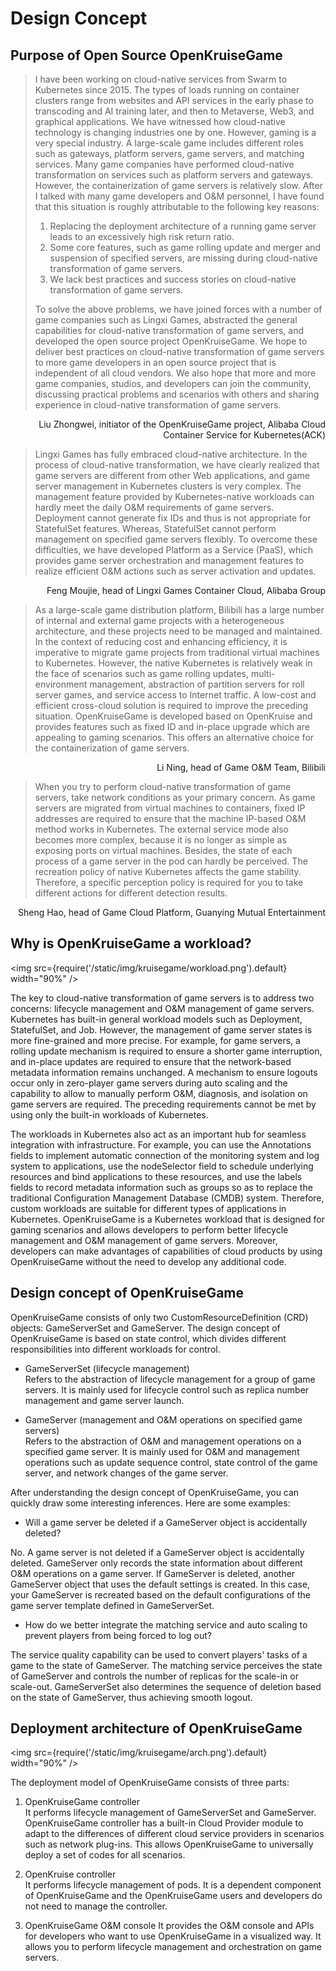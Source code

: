 # Design Concept
## Purpose of Open Source OpenKruiseGame

>I have been working on cloud-native services from Swarm to Kubernetes since 2015. The types of loads running on container clusters range from websites and API services in the early phase to transcoding and AI training later, and then to Metaverse, Web3, and graphical applications. We have witnessed how cloud-native technology is changing industries one by one. However, gaming is a very special industry. A large-scale game includes different roles such as gateways, platform servers, game servers, and matching services. Many game companies have performed cloud-native transformation on services such as platform servers and gateways. However, the containerization of game servers is relatively slow. After I talked with many game developers and O&M personnel, I have found that this situation is roughly attributable to the following key reasons:
>
>1. Replacing the deployment architecture of a running game server leads to an excessively high risk return ratio.
>2. Some core features, such as game rolling update and merger and suspension of specified servers, are missing during cloud-native transformation of game servers.
>3. We lack best practices and success stories on cloud-native transformation of game servers.
>
>To solve the above problems, we have joined forces with a number of game companies such as Lingxi Games, abstracted the general capabilities for cloud-native transformation of game servers, and developed the open source project OpenKruiseGame. We hope to deliver best practices on cloud-native transformation of game servers to more game developers in an open source project that is independent of all cloud vendors. We also hope that more and more game companies, studios, and developers can join the community, discussing practical problems and scenarios with others and sharing experience in cloud-native transformation of game servers.

<p align="right">Liu Zhongwei, initiator of the OpenKruiseGame project, Alibaba Cloud Container Service for Kubernetes(ACK)</p>

>Lingxi Games has fully embraced cloud-native architecture. In the process of cloud-native transformation, we have clearly realized that game servers are different from other Web applications, and game server management in Kubernetes clusters is very complex. The management feature provided by Kubernetes-native workloads can hardly meet the daily O&M requirements of game servers. Deployment cannot generate fix IDs and thus is not appropriate for StatefulSet features. Whereas, StatefulSet cannot perform management on specified game servers flexibly. To overcome these difficulties, we have developed Platform as a Service (PaaS), which provides game server orchestration and management features to realize efficient O&M actions such as server activation and updates.

<p align="right">  Feng Moujie, head of Lingxi Games Container Cloud, Alibaba Group</p>

>As a large-scale game distribution platform, Bilibili has a large number of internal and external game projects with a heterogeneous architecture, and these projects need to be managed and maintained. In the context of reducing cost and enhancing efficiency, it is imperative to migrate game projects from traditional virtual machines to Kubernetes. However, the native Kubernetes is relatively weak in the face of scenarios such as game rolling updates, multi-environment management, abstraction of partition servers for roll server games, and service access to Internet traffic. A low-cost and efficient cross-cloud solution is required to improve the preceding situation. OpenKruiseGame is developed based on OpenKruise and provides features such as fixed ID and in-place upgrade which are appealing to gaming scenarios. This offers an alternative choice for the containerization of game servers.

<p align="right">	Li Ning, head of Game O&amp;M Team, Bilibili</p>


>When you try to perform cloud-native transformation of game servers, take network conditions as your primary concern. As game servers are migrated from virtual machines to containers, fixed IP addresses are required to ensure that the machine IP-based O&M method works in Kubernetes. The external service mode also becomes more complex, because it is no longer as simple as exposing ports on virtual machines. Besides, the state of each process of a game server in the pod can hardly be perceived. The recreation policy of native Kubernetes affects the game stability. Therefore, a specific perception policy is required for you to take different actions for different detection results.

<p align="right">	Sheng Hao, head of Game Cloud Platform, Guanying Mutual Entertainment</p>

## Why is OpenKruiseGame a workload?


<img src={require('/static/img/kruisegame/workload.png').default} width="90%" />


The key to cloud-native transformation of game servers is to address two concerns: lifecycle management and O&M management of game servers. Kubernetes has built-in general workload models such as Deployment, StatefulSet, and Job. However, the management of game server states is more fine-grained and more precise. For example, for game servers, a rolling update mechanism is required to ensure a shorter game interruption, and in-place updates are required to ensure that the network-based metadata information remains unchanged. A mechanism to ensure logouts occur only in zero-player game servers during auto scaling and the capability to allow to manually perform O&M, diagnosis, and isolation on game servers are required. The preceding requirements cannot be met by using only the built-in workloads of Kubernetes.

The workloads in Kubernetes also act as an important hub for seamless integration with infrastructure. For example, you can use the Annotations fields to implement automatic connection of the monitoring system and log system to applications, use the nodeSelector field to schedule underlying resources and bind applications to these resources, and use the labels fields to record metadata information such as groups so as to replace the traditional Configuration Management Database (CMDB) system. Therefore, custom workloads are suitable for different types of applications in Kubernetes. OpenKruiseGame is a Kubernetes workload that is designed for gaming scenarios and allows developers to perform better lifecycle management and O&M management of game servers. Moreover, developers can make advantages of capabilities of cloud products by using OpenKruiseGame without the need to develop any additional code.

## Design concept of OpenKruiseGame

OpenKruiseGame consists of only two CustomResourceDefinition (CRD) objects: GameServerSet and GameServer. The design concept of OpenKruiseGame is based on state control, which divides different responsibilities into different workloads for control.

* GameServerSet (lifecycle management)      
  Refers to the abstraction of lifecycle management for a group of game servers. It is mainly used for lifecycle control such as replica number management and game server launch.

* GameServer (management and O&M operations on specified game servers)      
  Refers to the abstraction of O&M and management operations on a specified game server. It is mainly used for O&M and management operations such as update sequence control, state control of the game server, and network changes of the game server.

After understanding the design concept of OpenKruiseGame, you can quickly draw some interesting inferences. Here are some examples:

* Will a game server be deleted if a GameServer object is accidentally deleted?

No. A game server is not deleted if a GameServer object is accidentally deleted. GameServer only records the state information about different O&M operations on a game server. If GameServer is deleted, another GameServer object that uses the default settings is created. In this case, your GameServer is recreated based on the default configurations of the game server template defined in GameServerSet.

* How do we better integrate the matching service and auto scaling to prevent players from being forced to log out?

The service quality capability can be used to convert players' tasks of a game to the state of GameServer. The matching service perceives the state of GameServer and controls the number of replicas for the scale-in or scale-out. GameServerSet also determines the sequence of deletion based on the state of GameServer, thus achieving smooth logout.

## Deployment architecture of OpenKruiseGame

<img src={require('/static/img/kruisegame/arch.png').default} width="90%" />

The deployment model of OpenKruiseGame consists of three parts:

1. OpenKruiseGame controller      
   It performs lifecycle management of GameServerSet and GameServer. OpenKruiseGame controller has a built-in Cloud Provider module to adapt to the differences of different cloud service providers in scenarios such as network plug-ins. This allows OpenKruiseGame to universally deploy a set of codes for all scenarios.

2. OpenKruise controller      
   It performs lifecycle management of pods. It is a dependent component of OpenKruiseGame and the OpenKruiseGame users and developers do not need to manage the controller.

3. OpenKruiseGame O&M console
   It provides the O&M console and APIs for developers who want to use OpenKruiseGame in a visualized way. It allows you to perform lifecycle management and orchestration on game servers.
